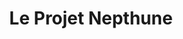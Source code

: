 ---
permalink: /auth/le_projet/
layout: default_auth
redirect_from:
    - /auth/le_projet/
    - /auth/le_projet.html
title: Le Projet Nepthune
---